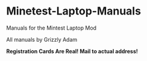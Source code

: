 # Minetest-Laptop-Manuals
Manuals for the Mintest Laptop Mod

All manuals by Grizzly Adam

**Registration Cards Are Real! Mail to actual address!**
